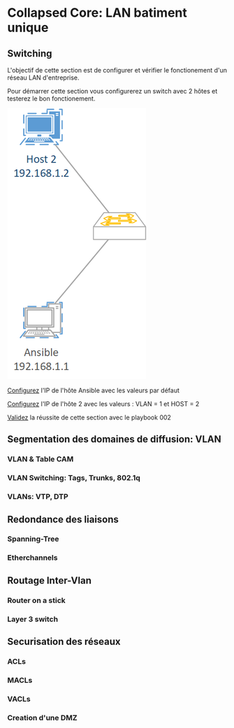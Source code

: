 # Collapsed Core: LAN batiment unique
## Switching

L'objectif de cette section est de configurer et vérifier le fonctionement d'un réseau LAN d'entreprise.

Pour démarrer cette section vous configurerez un switch avec 2 hôtes et testerez le bon fonctionement.

![network-diagram](../assets/collasped_core_switching.png)

[Configurez](1.env_setup/ansible_validation.md) l'IP de l'hôte Ansible avec les valeurs par défaut

[Configurez](1.env_setup/ansible_validation.md) l'IP de l'hôte 2 avec les valeurs : VLAN = 1 et HOST = 2

[Validez](1.env_setup/ansible_validation.md) la réussite de cette section avec le playbook 002

## Segmentation des domaines de diffusion: VLAN
### VLAN & Table CAM
### VLAN Switching: Tags, Trunks, 802.1q
### VLANs: VTP, DTP
## Redondance des liaisons
### Spanning-Tree
### Etherchannels
## Routage Inter-Vlan
### Router on a stick
### Layer 3 switch
## Securisation des réseaux
### ACLs
### MACLs
### VACLs
### Creation d'une DMZ
